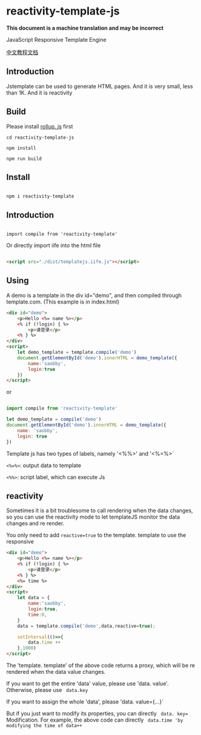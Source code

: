 # reactivity-template-js

**This document is a machine translation and may be incorrect**

JavaScript Responsive Template Engine

[中文教程文档](./README.md)



## Introduction

Jstemplate can be used to generate HTML pages. And it is very small, less than 1K. And it is reactivity

## Build

Please install [rollup. js](https://rollupjs.org/guide/en/) first


```
cd reactivity-template-js

npm install

npm run build
```



## Install


```

npm i reactivity-template

```



## Introduction

```

import compile from 'reactivity-template'

```



Or directly import iife into the html file



```html

<script src="./dist/templatejs.iife.js"></script>

```



## Using



A demo is a template in the div id="demo", and then compiled through template.com. (This example is in index.html)

```html
<div id="demo">
    <p>Hello <%= name %></p>
    <% if (!login) { %>
        <p>请登录</p>    
    <% } %>
</div>
<script>
    let demo_template = template.compile('demo')
    document.getElementById('demo').innerHTML = demo_template({
        name:'saobby',
        login:true
    })
</script>
```

or

```js

import compile from 'reactivity-template'

let demo_template = compile('demo')
document.getElementById('demo').innerHTML = demo_template({
    name: 'saobby',
    login: true
})

```



Template js has two types of labels, namely '<%%>' and '<%=%>`

`<%=%>`: output data to template

`<%%>`: script label, which can execute Js

## reactivity

Sometimes it is a bit troublesome to call rendering when the data changes, so you can use the reactivity mode to let templateJS monitor the data changes and re render.

You only need to add `reactive=true` to the template. template to use the responsive

```html
<div id="demo">
    <p>Hello <%= name %></p>
    <% if (!login) { %>
        <p>请登录</p>    
    <% } %>
    <%= time %>
</div>
<script>
    let data = {
        name:'saobby',
        login:true,
        time:0,
    }
    data = template.compile('demo',data,reactive=true);

    setInterval(()=>{
        data.time ++
    },1000)
</script>

```



The 'template. template' of the above code returns a proxy, which will be re rendered when the data value changes.

If you want to get the entire 'data' value, please use 'data. value'. Otherwise, please use ` data.key`

If you want to assign the whole 'data', please 'data. value={...}`



But if you just want to modify its properties, you can directly ` data. key=` Modification. For example, the above code can directly ` data.time 'by modifying the time of data++`
